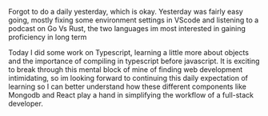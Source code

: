 Forgot to do a daily yesterday, which is okay. Yesterday was fairly easy going, mostly fixing some environment settings in VScode and listening to a podcast on Go Vs Rust, the two languages im most interested in gaining proficiency in long term

Today I did some work on Typescript, learning a little more about objects and the importance of compiling in typescript before javascript. It is exciting to break through this mental block of mine of finding web development intimidating, so im looking forward to continuing this daily expectation of learning so I can better understand how these different components like Mongodb and React play a hand in simplifying the workflow of a full-stack developer. 
